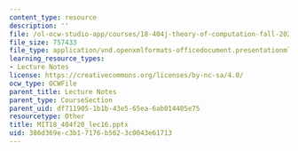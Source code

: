 ```yaml
---
content_type: resource
description: ''
file: /ol-ocw-studio-app/courses/18-404j-theory-of-computation-fall-2020/386d369ec3b17176b5623c0043e61713_MIT18_404f20_lec16.pptx
file_size: 757433
file_type: application/vnd.openxmlformats-officedocument.presentationml.presentation
learning_resource_types:
- Lecture Notes
license: https://creativecommons.org/licenses/by-nc-sa/4.0/
ocw_type: OCWFile
parent_title: Lecture Notes
parent_type: CourseSection
parent_uid: df711905-1b1b-43e5-65ea-6ab014405e75
resourcetype: Other
title: MIT18_404f20_lec16.pptx
uid: 386d369e-c3b1-7176-b562-3c0043e61713
---
```


